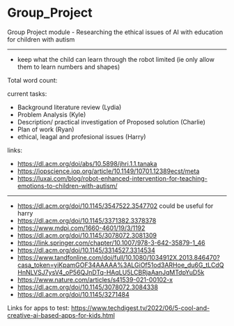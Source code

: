 # Group_Project
Group Project module - Researching the ethical issues of AI with education for children with autism

-------------------------------------------

- keep what the child can learn through the robot limited (ie only allow them to learn numbers and shapes)

Total word count:

current tasks:
- Background literature review (Lydia)
- Problem Analysis (Kyle)
- Description/ practical investigation of Proposed solution (Charlie)
- Plan of work (Ryan)
- ethical, leagal and profesional issues (Harry)

links:
- https://dl.acm.org/doi/abs/10.5898/jhri.1.1.tanaka
- https://iopscience.iop.org/article/10.1149/10701.12389ecst/meta
- https://luxai.com/blog/robot-enhanced-intervention-for-teaching-emotions-to-children-with-autism/

------------
- https://dl.acm.org/doi/10.1145/3547522.3547702 could be useful for harry
- https://dl.acm.org/doi/10.1145/3371382.3378378
- https://www.mdpi.com/1660-4601/19/3/1192
- https://dl.acm.org/doi/10.1145/3078072.3081309
- https://link.springer.com/chapter/10.1007/978-3-642-35879-1_46
- https://dl.acm.org/doi/10.1145/3314527.3314534
- https://www.tandfonline.com/doi/full/10.1080/1034912X.2013.846470?casa_token=yiKpamGOF34AAAAA%3ALGiOf51od3ARHoe_du6G_tLCdQHnNLVSJ7ysV4_oP56QJnDTq-HAqLU5LCBRjaAanJqMTdpYuD5k
- https://www.nature.com/articles/s41539-021-00102-x
- https://dl.acm.org/doi/10.1145/3078072.3084338
- https://dl.acm.org/doi/10.1145/3271484

Links for apps to test:
https://www.techdigest.tv/2022/06/5-cool-and-creative-ai-based-apps-for-kids.html

